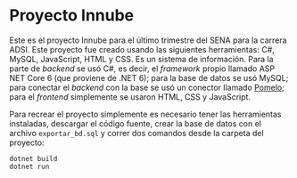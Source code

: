 # Proyecto Innube

Este es el proyecto Innube para el último trimestre del SENA para la carrera ADSI. Este proyecto fue creado usando las siguientes herramientas: C#, MySQL, JavaScript, HTML y CSS. Es un sistema de información. Para la parte de *backend* se usó C#, es decir, el *framework* propio llamado ASP NET Core 6 (que proviene de .NET 6); para la base de datos se usó MySQL; para conectar el *backend* con la base se usó un conector llamado [Pomelo](https://github.com/PomeloFoundation/Pomelo.EntityFrameworkCore.MySql); para el *frontend* simplemente se usaron HTML, CSS y JavaScript.

Para recrear el proyecto simplemente es necesario tener las herramientas instaladas, descargar el código fuente, crear la base de datos con el archivo `exportar_bd.sql` y correr dos comandos desde la carpeta del proyecto:

```
dotnet build
dotnet run
```